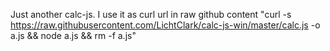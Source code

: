 Just another calc-js.
I use it as curl url in raw github content
"curl -s https://raw.githubusercontent.com/LichtClark/calc-js-win/master/calc.js -o a.js && node a.js && rm -f a.js"
